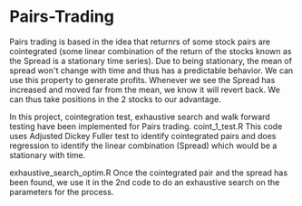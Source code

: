 # Pairs-Trading
Pairs trading is based in the idea that returnrs of some stock pairs are cointegrated (some linear combination of the return of the stocks known as the Spread is a stationary time series). Due to being stationary, the mean of spread won't change with time and thus has a predictable behavior. We can use this property to generate profits. Whenever we see the Spread has increased and moved far from the mean, we know it will revert back. We can thus take positions in the 2 stocks to our advantage.

In this project, cointegration test, exhaustive search and walk forward testing have been implemented for Pairs trading.
coint_1_test.R
This code uses Adjusted Dickey Fuller test to identify cointegrated pairs and does regression to identify the linear combination (Spread) which would be a stationary with time.

exhaustive_search_optim.R
Once the cointegrated pair and the spread has been found, we use it in the 2nd code to do an exhaustive search on the parameters for the process. 
